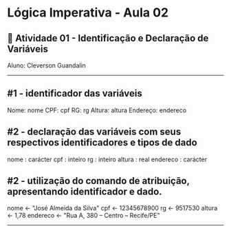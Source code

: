 # Lógica Imperativa - Aula 02
## 📄 Atividade 01 - Identificação e Declaração de Variáveis
Aluno: Cleverson Guandalin

---
## #1 - identificador das variáveis
Nome: nome
CPF: cpf
RG: rg
Altura: altura
Endereço: endereco

## #2 - declaração das variáveis com seus respectivos identificadores e tipos de dado
nome : carácter
cpf : inteiro
rg : inteiro
altura : real
endereco : carácter

## #2 - utilização do comando de atribuição, apresentando identificador e dado.
nome <- "José Almeida da Silva"
cpf <- 12345678900
rg <- 9517530
altura <- 1,78
endereco <- "Rua A, 380 – Centro – Recife/PE"

---